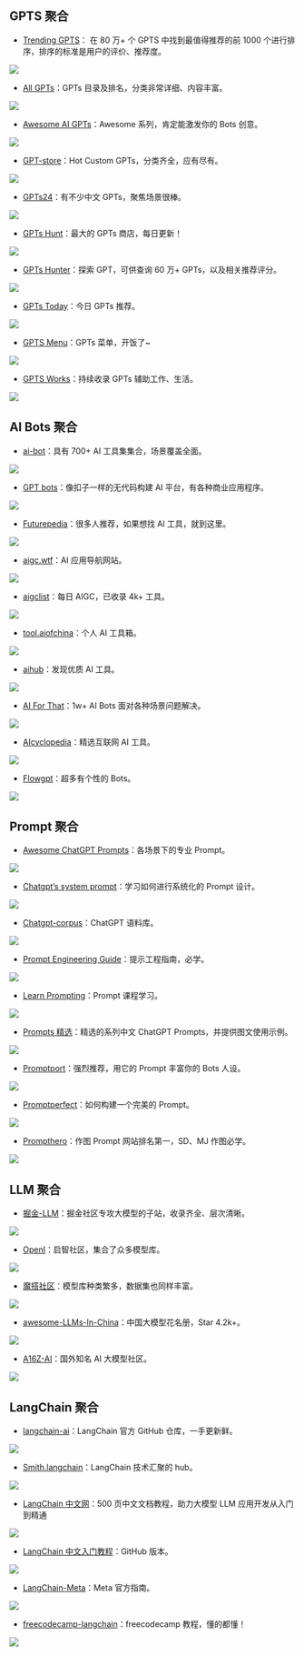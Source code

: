 ## GPTS 聚合

- [Trending GPTS](https://link.juejin.cn/?target=https%3A%2F%2Fgptsapp.io%2Ftrending-gpts%2Ftop-1000-gpts-ranked "https://gptsapp.io/trending-gpts/top-1000-gpts-ranked")： 在 80 万+ 个 GPTS 中找到最值得推荐的前 1000 个进行排序，排序的标准是用户的评价、推荐度。

![](https://p3-juejin.byteimg.com/tos-cn-i-k3u1fbpfcp/1763f1f9f63d4c068fc17da241a7780d~tplv-k3u1fbpfcp-jj-mark:3024:0:0:0:q75.awebp#?w=2361&h=1350&s=1523879&e=png&b=fefdfd)

- [All GPTs](https://link.juejin.cn/?target=http%3A%2F%2Fallgpts.co%2F "http://allgpts.co/")：GPTs 目录及排名，分类非常详细、内容丰富。

![](https://p3-juejin.byteimg.com/tos-cn-i-k3u1fbpfcp/e5c2f007029c4d249239642d8969b4d3~tplv-k3u1fbpfcp-jj-mark:3024:0:0:0:q75.awebp#?w=2176&h=1368&s=321169&e=png&b=1d1d26)

- [Awesome AI GPTs](https://link.juejin.cn/?target=https%3A%2F%2Fgithub.com%2FEmbraceAGI%2FAwesome-AI-GPTs "https://github.com/EmbraceAGI/Awesome-AI-GPTs")：Awesome 系列，肯定能激发你的 Bots 创意。

![](https://p3-juejin.byteimg.com/tos-cn-i-k3u1fbpfcp/195e13dab3094ce8918edc16f01abd4e~tplv-k3u1fbpfcp-jj-mark:3024:0:0:0:q75.awebp#?w=2694&h=1518&s=257775&e=png&b=0e1319)

- [GPT-store](https://link.juejin.cn/?target=https%3A%2F%2Fgpt-store.io%2F "https://gpt-store.io/")：Hot Custom GPTs，分类齐全，应有尽有。

![](https://p3-juejin.byteimg.com/tos-cn-i-k3u1fbpfcp/9a5ffa337f6e4bd2be0d5fde3551d0f4~tplv-k3u1fbpfcp-jj-mark:3024:0:0:0:q75.awebp#?w=2316&h=549&s=112541&e=png&b=fefefe)

- [GPTs24](https://link.juejin.cn/?target=http%3A%2F%2Fgpts24.com%2F "http://gpts24.com/")：有不少中文 GPTs，聚焦场景很棒。

![](https://p3-juejin.byteimg.com/tos-cn-i-k3u1fbpfcp/87b7461de4f8405aa5526c914e23ec19~tplv-k3u1fbpfcp-jj-mark:3024:0:0:0:q75.awebp#?w=2694&h=1576&s=242034&e=png&b=ffffff)

- [GPTs Hunt](https://link.juejin.cn/?target=https%3A%2F%2Fgptshuntai.com%2F "https://gptshuntai.com/")：最大的 GPTs 商店，每日更新！

![](https://p3-juejin.byteimg.com/tos-cn-i-k3u1fbpfcp/19e96dc5a4714fc39745ed9569c26d05~tplv-k3u1fbpfcp-jj-mark:3024:0:0:0:q75.awebp#?w=2694&h=1518&s=343380&e=png&b=fcfcfc)

- [GPTs Hunter](https://link.juejin.cn/?target=http%3A%2F%2Fgptshunter.com%2F "http://gptshunter.com/")：探索 GPT，可供查询 60 万+ GPTs，以及相关推荐评分。

![](https://p3-juejin.byteimg.com/tos-cn-i-k3u1fbpfcp/98ec809cfd764f4a9300c3c2ef7fb91b~tplv-k3u1fbpfcp-jj-mark:3024:0:0:0:q75.awebp#?w=2694&h=1518&s=407180&e=png&b=ffffff)

- [GPTs Today](https://link.juejin.cn/?target=https%3A%2F%2Fgptstoday.com%2F "https://gptstoday.com/")：今日 GPTs 推荐。

![](https://p3-juejin.byteimg.com/tos-cn-i-k3u1fbpfcp/3812fbdb801a469ba2fddbdd55bf72aa~tplv-k3u1fbpfcp-jj-mark:3024:0:0:0:q75.awebp#?w=2689&h=1173&s=692646&e=png&b=fefdfd)

- [GPTS Menu](https://link.juejin.cn/?target=https%3A%2F%2Fgptsmenu.com%2F "https://gptsmenu.com/")：GPTs 菜单，开饭了~

![](https://p3-juejin.byteimg.com/tos-cn-i-k3u1fbpfcp/2879005ccc1045afa6dd8452d548e7c4~tplv-k3u1fbpfcp-jj-mark:3024:0:0:0:q75.awebp#?w=2694&h=1273&s=560185&e=png&b=f8fafc)

- [GPTS Works](https://link.juejin.cn/?target=https%3A%2F%2Fgpts.works%2F "https://gpts.works/")：持续收录 GPTs 辅助工作、生活。

![](https://p3-juejin.byteimg.com/tos-cn-i-k3u1fbpfcp/423262e0067d4f53be926c935aac5058~tplv-k3u1fbpfcp-jj-mark:3024:0:0:0:q75.awebp#?w=2694&h=1272&s=270804&e=png&b=f8fafc)

## AI Bots 聚合

- [ai-bot](https://link.juejin.cn/?target=https%3A%2F%2Fai-bot.cn%2F "https://ai-bot.cn/")：具有 700+ AI 工具集集合，场景覆盖全面。

![](https://p3-juejin.byteimg.com/tos-cn-i-k3u1fbpfcp/0bbfd766d9dc48caacd8b2265b670db4~tplv-k3u1fbpfcp-jj-mark:3024:0:0:0:q75.awebp#?w=2694&h=1272&s=1229835&e=png&b=f8f6f6)

- [GPT bots](https://link.juejin.cn/?target=https%3A%2F%2Fwww.gptbots.ai%2Fzh_CN "https://www.gptbots.ai/zh_CN")：像扣子一样的无代码构建 AI 平台，有各种商业应用程序。

![](https://p3-juejin.byteimg.com/tos-cn-i-k3u1fbpfcp/eb5df9f2c8874d2b90b25dfaf4038d03~tplv-k3u1fbpfcp-jj-mark:3024:0:0:0:q75.awebp#?w=2694&h=1272&s=1915935&e=png&b=e4e9f7)

- [Futurepedia](https://link.juejin.cn/?target=https%3A%2F%2Fwww.futurepedia.io%2F "https://www.futurepedia.io/")：很多人推荐，如果想找 AI 工具，就到这里。

![](https://p3-juejin.byteimg.com/tos-cn-i-k3u1fbpfcp/c6f298675fd44a6498e8f428a7712cf0~tplv-k3u1fbpfcp-jj-mark:3024:0:0:0:q75.awebp#?w=2694&h=1272&s=879043&e=png&b=d5e9fb)

- [aigc.wtf](https://link.juejin.cn/?target=https%3A%2F%2Faigc.wtf%2F "https://aigc.wtf/")：AI 应用导航网站。

![](https://p3-juejin.byteimg.com/tos-cn-i-k3u1fbpfcp/3ec336fedc8c48f89a2e55d59b8938d4~tplv-k3u1fbpfcp-jj-mark:3024:0:0:0:q75.awebp#?w=2694&h=1272&s=3050658&e=png&b=f4f1f1)

- [aigclist](https://link.juejin.cn/?target=https%3A%2F%2Faigclist.com%2F "https://aigclist.com/")：每日 AIGC，已收录 4k+ 工具。

![](https://p3-juejin.byteimg.com/tos-cn-i-k3u1fbpfcp/af57cac810da40f88857d060d1b797ba~tplv-k3u1fbpfcp-jj-mark:3024:0:0:0:q75.awebp#?w=2694&h=1272&s=834732&e=png&b=1f2123)

- [tool.aiofchina](https://link.juejin.cn/?target=https%3A%2F%2Ftool.aiofchina.com%2F "https://tool.aiofchina.com/")：个人 AI 工具箱。

![](https://p3-juejin.byteimg.com/tos-cn-i-k3u1fbpfcp/b5a65a7c89594cfb8b4385f613ec4db2~tplv-k3u1fbpfcp-jj-mark:3024:0:0:0:q75.awebp#?w=2694&h=1272&s=446114&e=png&b=fcfcfc)

- [aihub](https://link.juejin.cn/?target=https%3A%2F%2Fwww.aihub.cn%2F "https://www.aihub.cn/")：发现优质 AI 工具。

![](https://p3-juejin.byteimg.com/tos-cn-i-k3u1fbpfcp/8ea67f72c0994f37ba1b488c7c277272~tplv-k3u1fbpfcp-jj-mark:3024:0:0:0:q75.awebp#?w=2694&h=1272&s=1812089&e=png&b=eef3fa)

- [AI For That](https://link.juejin.cn/?target=https%3A%2F%2Ftheresanaiforthat.com%2F "https://theresanaiforthat.com/")：1w+ AI Bots 面对各种场景问题解决。

![](https://p3-juejin.byteimg.com/tos-cn-i-k3u1fbpfcp/8d1c2f29ae11425fa4196f633dd9a9d0~tplv-k3u1fbpfcp-jj-mark:3024:0:0:0:q75.awebp#?w=2694&h=1272&s=882619&e=png&b=343541)

- [AIcyclopedia](https://link.juejin.cn/?target=https%3A%2F%2Fwww.aicyclopedia.com%2F "https://www.aicyclopedia.com/")：精选互联网 AI 工具。

![](https://p3-juejin.byteimg.com/tos-cn-i-k3u1fbpfcp/57926bf29d024f00a58f58faa75b0c98~tplv-k3u1fbpfcp-jj-mark:3024:0:0:0:q75.awebp#?w=2694&h=1272&s=1240556&e=png&b=fefdfd)

- [Flowgpt](https://link.juejin.cn/?target=https%3A%2F%2Fflowgpt.com%2F "https://flowgpt.com/")：超多有个性的 Bots。

![](https://p3-juejin.byteimg.com/tos-cn-i-k3u1fbpfcp/13590b7f187c417588a3b75d4f48ba80~tplv-k3u1fbpfcp-jj-mark:3024:0:0:0:q75.awebp#?w=2694&h=1272&s=4120479&e=png&b=131313)

## Prompt 聚合

- [Awesome ChatGPT Prompts](https://link.juejin.cn/?target=https%3A%2F%2Fgithub.com%2FPlexPt%2Fawesome-chatgpt-prompts-zh "https://github.com/PlexPt/awesome-chatgpt-prompts-zh")：各场景下的专业 Prompt。

![](https://p3-juejin.byteimg.com/tos-cn-i-k3u1fbpfcp/3300bd0deb1a435c9725985b57ea4729~tplv-k3u1fbpfcp-jj-mark:3024:0:0:0:q75.awebp#?w=2694&h=1272&s=264753&e=png&b=0d1117)

- [Chatgpt’s system prompt](https://link.juejin.cn/?target=https%3A%2F%2Fgithub.com%2FLouisShark%2Fchatgpt_system_prompt "https://github.com/LouisShark/chatgpt_system_prompt")：学习如何进行系统化的 Prompt 设计。

![](https://p3-juejin.byteimg.com/tos-cn-i-k3u1fbpfcp/044dba2777b0485893ce8c4af4da593b~tplv-k3u1fbpfcp-jj-mark:3024:0:0:0:q75.awebp#?w=2694&h=1272&s=1310596&e=png&b=0d1117)

- [Chatgpt-corpus](https://link.juejin.cn/?target=https%3A%2F%2Fgithub.com%2FPlexPt%2Fchatgpt-corpus%3Ftab%3Dreadme-ov-file "https://github.com/PlexPt/chatgpt-corpus?tab=readme-ov-file")：ChatGPT 语料库。

![](https://p3-juejin.byteimg.com/tos-cn-i-k3u1fbpfcp/5a6e837ea8ee4736a580b0e4e1ee49d6~tplv-k3u1fbpfcp-jj-mark:3024:0:0:0:q75.awebp#?w=2694&h=1272&s=507594&e=png&b=0d1117)

- [Prompt Engineering Guide](https://link.juejin.cn/?target=https%3A%2F%2Fwww.promptingguide.ai%2Fzh%2Fintroduction "https://www.promptingguide.ai/zh/introduction")：提示工程指南，必学。

![](https://p3-juejin.byteimg.com/tos-cn-i-k3u1fbpfcp/36272b6ac2e14eea90c1666b35e4b6bf~tplv-k3u1fbpfcp-jj-mark:3024:0:0:0:q75.awebp#?w=2694&h=1272&s=290617&e=png&b=fefefe)

- [Learn Prompting](https://link.juejin.cn/?target=https%3A%2F%2Flearnprompting.org%2F "https://learnprompting.org/")：Prompt 课程学习。

![](https://p3-juejin.byteimg.com/tos-cn-i-k3u1fbpfcp/e3e5227f6f5f423290ac7faab8b4a4c0~tplv-k3u1fbpfcp-jj-mark:3024:0:0:0:q75.awebp#?w=2694&h=1272&s=797198&e=png&b=000000)

- [Prompts 精选](https://link.juejin.cn/?target=https%3A%2F%2Fgithub.com%2Fyzfly%2Fwonderful-prompts "https://github.com/yzfly/wonderful-prompts")：精选的系列中文 ChatGPT Prompts，并提供图文使用示例。

![](https://p3-juejin.byteimg.com/tos-cn-i-k3u1fbpfcp/60ed6eeb100b4bb5a29a30d0330c2269~tplv-k3u1fbpfcp-jj-mark:3024:0:0:0:q75.awebp#?w=2694&h=1272&s=216209&e=png&b=0d1117)

- [Promptport](https://link.juejin.cn/?target=https%3A%2F%2Fpromptport.ai%2F "https://promptport.ai/")：强烈推荐，用它的 Prompt 丰富你的 Bots 人设。

![](https://p3-juejin.byteimg.com/tos-cn-i-k3u1fbpfcp/49ef8831d47447a99cd9437246c054e3~tplv-k3u1fbpfcp-jj-mark:3024:0:0:0:q75.awebp#?w=2694&h=1272&s=577292&e=png&b=f9f9fb)

- [Promptperfect](https://link.juejin.cn/?target=https%3A%2F%2Fpromptperfect.jina.ai%2F "https://promptperfect.jina.ai/")：如何构建一个完美的 Prompt。

![](https://p3-juejin.byteimg.com/tos-cn-i-k3u1fbpfcp/3f413406fa3a4c26bcea8a11262e7131~tplv-k3u1fbpfcp-jj-mark:3024:0:0:0:q75.awebp#?w=2694&h=1272&s=1198211&e=png&b=fefefe)

- [Prompthero](https://link.juejin.cn/?target=https%3A%2F%2Fprompthero.com%2F "https://prompthero.com/")：作图 Prompt 网站排名第一，SD、MJ 作图必学。

![](https://p3-juejin.byteimg.com/tos-cn-i-k3u1fbpfcp/38c7307b39dd41eb910a6fbb0e0782a3~tplv-k3u1fbpfcp-jj-mark:3024:0:0:0:q75.awebp#?w=2694&h=1272&s=2946192&e=png&b=30162d)

## LLM 聚合

- [掘金-LLM](https://llm.juejin.cn/ "https://llm.juejin.cn/")：掘金社区专攻大模型的子站，收录齐全、层次清晰。

![](https://p3-juejin.byteimg.com/tos-cn-i-k3u1fbpfcp/3e4704d3d9d642228f0c6076064ecc54~tplv-k3u1fbpfcp-jj-mark:3024:0:0:0:q75.awebp#?w=2694&h=1272&s=813840&e=png&b=fefdfd)

- [OpenI](https://link.juejin.cn/?target=https%3A%2F%2Fwww.openi.org.cn%2F "https://www.openi.org.cn/")：启智社区，集合了众多模型库。

![](https://p3-juejin.byteimg.com/tos-cn-i-k3u1fbpfcp/f19cbffb9ddd41aba81760c133b7fe94~tplv-k3u1fbpfcp-jj-mark:3024:0:0:0:q75.awebp#?w=2694&h=1272&s=255243&e=png&b=ffffff)

- [魔搭社区](https://link.juejin.cn/?target=https%3A%2F%2Fmodelscope.cn%2F "https://modelscope.cn/")：模型库种类繁多，数据集也同样丰富。

![](https://p3-juejin.byteimg.com/tos-cn-i-k3u1fbpfcp/7778315f8008423cb7b333364a6c3474~tplv-k3u1fbpfcp-jj-mark:3024:0:0:0:q75.awebp#?w=2694&h=1272&s=1391150&e=png&b=f6f5fd)

- [awesome-LLMs-In-China](https://link.juejin.cn/?target=https%3A%2F%2Fgithub.com%2Fwgwang%2Fawesome-LLMs-In-China "https://github.com/wgwang/awesome-LLMs-In-China")：中国大模型花名册，Star 4.2k+。

![](https://p3-juejin.byteimg.com/tos-cn-i-k3u1fbpfcp/201d531b9c5046a9985f048048c46d53~tplv-k3u1fbpfcp-jj-mark:3024:0:0:0:q75.awebp#?w=2694&h=1272&s=213701&e=png&b=0e1319)

- [A16Z-AI](https://link.juejin.cn/?target=https%3A%2F%2Fa16z.com%2Fai%2F "https://a16z.com/ai/")：国外知名 AI 大模型社区。

![](https://p3-juejin.byteimg.com/tos-cn-i-k3u1fbpfcp/0605e3d80bb648f0bb573fa17b64a3de~tplv-k3u1fbpfcp-jj-mark:3024:0:0:0:q75.awebp#?w=2694&h=1272&s=2812876&e=png&b=151515)

## LangChain 聚合

- [langchain-ai](https://link.juejin.cn/?target=https%3A%2F%2Fgithub.com%2Flangchain-ai "https://github.com/langchain-ai")：LangChain 官方 GitHub 仓库，一手更新鲜。

![](https://p3-juejin.byteimg.com/tos-cn-i-k3u1fbpfcp/5bf5a22d45fb4fa78432c8a026ab28e5~tplv-k3u1fbpfcp-jj-mark:3024:0:0:0:q75.awebp#?w=2694&h=1272&s=230566&e=png&b=0d1117)

- [Smith.langchain](https://link.juejin.cn/?target=https%3A%2F%2Fsmith.langchain.com%2Fhub "https://smith.langchain.com/hub")：LangChain 技术汇聚的 hub。

![](https://p3-juejin.byteimg.com/tos-cn-i-k3u1fbpfcp/15031c35db69426dace1b4e230bf1b16~tplv-k3u1fbpfcp-jj-mark:3024:0:0:0:q75.awebp#?w=2694&h=1272&s=313687&e=png&b=ffffff)

- [LangChain 中文网](https://link.juejin.cn/?target=https%3A%2F%2Fwww.langchain.asia%2F "https://www.langchain.asia/")：500 页中文文档教程，助力大模型 LLM 应用开发从入门到精通

![](https://p3-juejin.byteimg.com/tos-cn-i-k3u1fbpfcp/27caa5afd53b48ed928de58525c97af5~tplv-k3u1fbpfcp-jj-mark:3024:0:0:0:q75.awebp#?w=1651&h=976&s=182814&e=png&b=ffffff)

- [LangChain 中文入门教程](https://link.juejin.cn/?target=https%3A%2F%2Fgithub.com%2FliaokongVFX%2FLangChain-Chinese-Getting-Started-Guide "https://github.com/liaokongVFX/LangChain-Chinese-Getting-Started-Guide")：GitHub 版本。

![](https://p3-juejin.byteimg.com/tos-cn-i-k3u1fbpfcp/29e659ca8b654b98ba6ce16314893ca6~tplv-k3u1fbpfcp-jj-mark:3024:0:0:0:q75.awebp#?w=2148&h=1272&s=174872&e=png&b=0d1117)

- [LangChain-Meta](https://link.juejin.cn/?target=https%3A%2F%2Fllama.meta.com%2Fdocs%2Fintegration-guides%2Flangchain%2F "https://llama.meta.com/docs/integration-guides/langchain/")：Meta 官方指南。

![](https://p3-juejin.byteimg.com/tos-cn-i-k3u1fbpfcp/3c3720d04b9a42199ecdde1b1ea69d60~tplv-k3u1fbpfcp-jj-mark:3024:0:0:0:q75.awebp#?w=2694&h=1272&s=317433&e=png&b=fefefe)

- [freecodecamp-langchain](https://link.juejin.cn/?target=https%3A%2F%2Fwww.freecodecamp.org%2Fchinese%2Fnews%2Flangchain-how-to-create-custom-knowledge-chatbots%2F "https://www.freecodecamp.org/chinese/news/langchain-how-to-create-custom-knowledge-chatbots/")：freecodecamp 教程，懂的都懂！

![](https://p3-juejin.byteimg.com/tos-cn-i-k3u1fbpfcp/b87bf4924d334f8682b8a9ac6ca76110~tplv-k3u1fbpfcp-jj-mark:3024:0:0:0:q75.awebp#?w=1920&h=1080&s=1166984&e=png&b=fbc559)